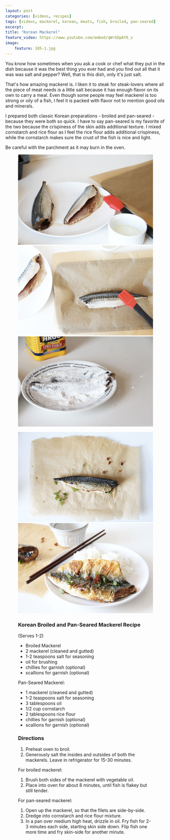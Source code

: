 ```yaml
---
layout: post
categories: [videos, recipes]
tags: [videos, mackerel, korean, meats, fish, broiled, pan-seared]
excerpt: 
title: "Korean Mackerel"
feature_video: https://www.youtube.com/embed/qWrGOpAY6_s
image:
    feature: 185-1.jpg
---
```


You know how sometimes when you ask a cook or chef what they put in the dish because it was the best thing you ever had and you find out all that it was was salt and pepper?  Well, that is this dish, only it's just salt.


That's how amazing mackerel is.  I liken it to steak for steak-lovers where all the piece of meat needs is a little salt because it has enough flavor on its own to carry a meal.  Even though some people may feel mackerel is too strong or oily of a fish, I feel it is packed with flavor not to mention good oils and minerals.


I prepared both classic Korean preparations - broiled and pan-seared - because they were both so quick.  I have to say pan-seared is my favorite of the two because the crispiness of the skin adds additional texture.  I mixed cornstarch and rice flour as I feel the rice flour adds additional crispiness, while the cornstarch makes sure the crust of the fish is nice and light.


Be careful with the parchment as it may burn in the oven.


<figure class="third">
    <img src="/images/185-2.jpg">
    <img src="/images/185-3.jpg">
    <img src="/images/185-4.jpg">
</figure>

<figure class="half">
    <img src="/images/185-5.jpg">
    <img src="/images/185-6.jpg">
</figure>


<figure class="ingredients" markdown="1">

### Korean Broiled and Pan-Seared Mackerel Recipe
(Serves 1-2)

- Broiled Mackerel
- 2 mackerel (cleaned and gutted)
- 1-2 teaspoons salt for seasoning
- oil for brushing 
- chillies for garnish (optional)
- scallions for garnish (optional)

Pan-Seared Mackerel:

- 1 mackerel (cleaned and gutted)
- 1-2 teaspoons salt for seasoning
- 3 tablespoons oil  
- 1/2 cup cornstarch
- 2 tablespoons rice flour
- chillies for garnish (optional)
- scallions for garnish (optional)



</figure>
<figure class="directions" markdown="1">

### Directions

1. Preheat oven to broil.  
2. Generously salt the insides and outsides of both the mackerels.  Leave in refrigerator for 15-30 minutes.

For broiled mackerel:

1. Brush both sides of the mackerel with vegetable oil.
2. Place into oven for about 8 minutes, until fish is flakey but still tender.

For pan-seared mackerel: 

1. Open up the mackerel, so that the filets are side-by-side.
2. Dredge into cornstarch and rice flour mixture.
2. In a pan over medium high heat, drizzle in oil.  Fry fish for 2-3 minutes each side, starting skin side down. Flip fish one more time and fry skin-side for another minute.


</figure>
